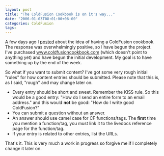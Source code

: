 ```yaml
---
layout: post
title: "The ColdFusion Cookbook is on it's way..."
date: "2006-01-03T08:01:00+06:00"
categories: ColdFusion 
tags: 
---
```


A few days ago I <a href="http://ray.camdenfamily.com/index.cfm/2006/1/1/Coldfusion-MX7-Cookbook">posted</a> about the idea of having a ColdFusion cookbook. The response was overwhelmingly positive, so I have begun the project. I've purchased www.coldfusioncookbook.com (which doesn't point to anything yet) and have begun the initial development. My goal is to have something up by the end of the week. 

So what if you want to submit content? I've got some very rough initial "rules" for how content entries should be submitted. Please note that this is, as I said, "rough" and may change later on.

<ul>
<li>Every entry should be short and sweet. Remember the KISS rule. So this would be a good entry: "How do I send an entire form to an email address." and this would <b>not</b> be good: "How do I write good ColdFusion?"
<li>You can submit a question without an answer. 
<li>An answer should use camel case for CF functions/tags. The <b>first</b> time you mention a function/tag, you must link it to the livedocs reference page for the function/tag.
<li>If your entry is related to other entries, list the URLs.
</ul>

That's it. This is very much a work in progress so forgive me if I completely change it later on.